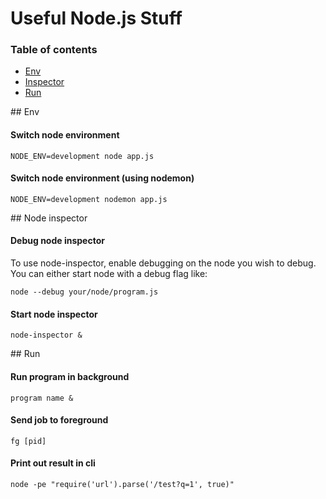 # Useful Node.js Stuff

### Table of contents
- [Env](#env)
- [Inspector](#inspector)
- [Run](#run)

<a name="env">
## Env

#### Switch node environment
```
NODE_ENV=development node app.js
```

#### Switch node environment (using nodemon)
```
NODE_ENV=development nodemon app.js
```


<a name="inspector">
## Node inspector

#### Debug node inspector
To use node-inspector, enable debugging on the node you wish to debug. You can either start node with a debug flag like:

```
node --debug your/node/program.js
```

#### Start node inspector 
```
node-inspector &
```

<a name="run">
## Run

#### Run program in background
```
program name &
```

#### Send job to foreground
```
fg [pid]
```

#### Print out result in cli
```
node -pe "require('url').parse('/test?q=1', true)"
```